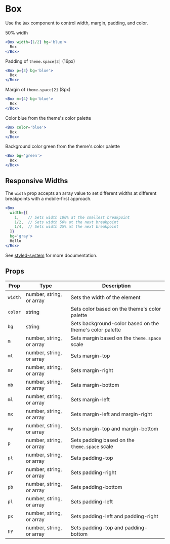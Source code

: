 # Box

Use the `Box` component to control width, margin, padding, and color.

50% width

```.jsx
<Box width={1/2} bg='blue'>
  Box
</Box>
```

Padding of `theme.space[3]` (16px)

```.jsx
<Box p={3} bg='blue'>
  Box
</Box>
```

Margin of `theme.space[2]` (8px)

```.jsx
<Box m={4} bg='blue'>
  Box
</Box>
```

Color blue from the theme's color palette

```.jsx
<Box color='blue'>
  Box
</Box>
```

Background color green from the theme's color palette

```.jsx
<Box bg='green'>
  Box
</Box>
```

## Responsive Widths

The `width` prop accepts an array value to set different widths at different breakpoints with a mobile-first approach.

```.jsx
<Box
  width={[
    1,    // Sets width 100% at the smallest breakpoint
    1/2,  // Sets width 50% at the next breakpoint
    1/4,  // Sets width 25% at the next breakpoint
  ]}
  bg='gray'>
  Hello
</Box>
```

See [styled-system](https://github.com/jxnblk/styled-system) for more documentation.

## Props

| Prop    | Type                     | Description                                              |
| ------- | ------------------------ | -------------------------------------------------------- |
| `width` | number, string, or array | Sets the width of the element                            |
| `color` | string                   | Sets color based on the theme's color palette            |
| `bg`    | string                   | Sets background-color based on the theme's color palette |
| `m`     | number, string, or array | Sets margin based on the `theme.space` scale             |
| `mt`    | number, string, or array | Sets margin-top                                          |
| `mr`    | number, string, or array | Sets margin-right                                        |
| `mb`    | number, string, or array | Sets margin-bottom                                       |
| `ml`    | number, string, or array | Sets margin-left                                         |
| `mx`    | number, string, or array | Sets margin-left and margin-right                        |
| `my`    | number, string, or array | Sets margin-top and margin-bottom                        |
| `p`     | number, string, or array | Sets padding based on the `theme.space` scale            |
| `pt`    | number, string, or array | Sets padding-top                                         |
| `pr`    | number, string, or array | Sets padding-right                                       |
| `pb`    | number, string, or array | Sets padding-bottom                                      |
| `pl`    | number, string, or array | Sets padding-left                                        |
| `px`    | number, string, or array | Sets padding-left and padding-right                      |
| `py`    | number, string, or array | Sets padding-top and padding-bottom                      |
